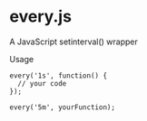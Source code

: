 # every.js
A JavaScript setinterval() wrapper

Usage

    every('1s', function() {
      // your code
    });

    every('5m', yourFunction);
